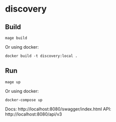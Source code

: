 # discovery

## Build

```
mage build
```

Or using docker:

```
docker build -t discovery:local .
```

## Run

```
mage up
```

Or using docker:

```
docker-compose up
```

Docs: http://localhost:8080/swagger/index.html
API: http://localhost:8080/api/v3
